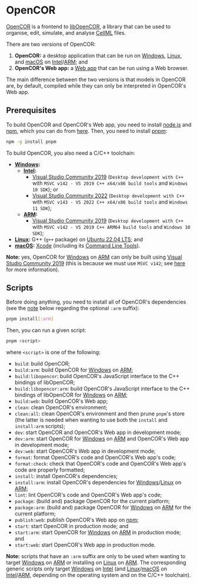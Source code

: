 # OpenCOR

[OpenCOR](https://opencor.ws/) is a frontend to [libOpenCOR](https://opencor.ws/libopencor/), a library that can be used to organise, edit, simulate, and analyse [CellML](https://cellml.org/) files.

There are two versions of OpenCOR:

1. **OpenCOR:** a desktop application that can be run on [Windows](https://en.wikipedia.org/wiki/Microsoft_Windows), [Linux](https://en.wikipedia.org/wiki/Linux), and [macOS](https://en.wikipedia.org/wiki/MacOS) on [Intel](https://en.wikipedia.org/wiki/List_of_Intel_processors)/[ARM](https://en.wikipedia.org/wiki/ARM_architecture_family); and
2. **OpenCOR's Web app:** a [Web app](https://en.wikipedia.org/wiki/Web_application) that can be run using a Web browser.

The main difference between the two versions is that models in OpenCOR are, by default, compiled while they can only be interpreted in OpenCOR's Web app.

## Prerequisites

To build OpenCOR and OpenCOR's Web app, you need to install [node.js](https://nodejs.org/) and [npm](https://npmjs.com/), which you can do from [here](https://nodejs.org/en/download/package-manager). Then, you need to install [pnpm](https://pnpm.io/):

```bash
npm -g install pnpm
```

To build OpenCOR, you also need a C/C++ toolchain:

- **[Windows](https://en.wikipedia.org/wiki/Microsoft_Windows):**
  - **[Intel](https://en.wikipedia.org/wiki/List_of_Intel_processors):**
    - [Visual Studio Community 2019](https://apps.microsoft.com/detail/xp8cdjnzkfm06w) (`Desktop development with C++` with `MSVC v142 - VS 2019 C++ x64/x86 build tools` and `Windows 10 SDK`); or
    - [Visual Studio Community 2022](https://apps.microsoft.com/detail/xpdcfjdklzjlp8) (`Desktop development with C++` with `MSVC v143 - VS 2022 C++ x64/x86 build tools` and `Windows 11 SDK`);
  - **[ARM](https://en.wikipedia.org/wiki/ARM_architecture_family):**
    - [Visual Studio Community 2019](https://apps.microsoft.com/detail/xp8cdjnzkfm06w) (`Desktop development with C++` with `MSVC v142 - VS 2019 C++ ARM64 build tools` and `Windows 10 SDK`);
- **[Linux](https://en.wikipedia.org/wiki/Linux):** G++ (`g++` package) on [Ubuntu 22.04 LTS](https://en.wikipedia.org/wiki/Ubuntu_version_history#2204); and
- **[macOS](https://en.wikipedia.org/wiki/MacOS):** [Xcode](https://developer.apple.com/xcode/) (including its [Command Line Tools](https://developer.apple.com/downloads/?q=Command%20Line%20Tools)).

**Note:** yes, OpenCOR for [Windows](https://en.wikipedia.org/wiki/Microsoft_Windows) on [ARM](https://en.wikipedia.org/wiki/ARM_architecture_family) can only be built using [Visual Studio Community 2019](https://apps.microsoft.com/detail/xp8cdjnzkfm06w) (this is because we must use `MSVC v142`; see [here](https://www.electronjs.org/docs/latest/tutorial/windows-arm#native-modules) for more information).

## Scripts

Before doing anything, you need to install all of OpenCOR's dependencies (see the [note](#note) below regarding the optional `:arm` suffix):

```bash
pnpm install[:arm]
```

Then, you can run a given script:

```bash
pnpm <script>
```

where `<script>` is one of the following:

- `build`: build OpenCOR;
- `build:arm`: build OpenCOR for [Windows](https://en.wikipedia.org/wiki/Microsoft_Windows) on [ARM](https://en.wikipedia.org/wiki/ARM_architecture_family);
- `build:libopencor`: build OpenCOR's JavaScript interface to the C++ bindings of libOpenCOR;
- `build:libopencor:arm`: build OpenCOR's JavaScript interface to the C++ bindings of libOpenCOR for [Windows](https://en.wikipedia.org/wiki/Microsoft_Windows) on [ARM](https://en.wikipedia.org/wiki/ARM_architecture_family);
- `build:web`: build OpenCOR's Web app;
- `clean`: clean OpenCOR's environment;
- `clean:all`: clean OpenCOR's environment and then prune `pnpm`'s store (the latter is needed when wanting to use both the `install` and `install:arm` scripts);
- `dev`: start OpenCOR and OpenCOR's Web app in development mode;
- `dev:arm`: start OpenCOR for [Windows](https://en.wikipedia.org/wiki/Microsoft_Windows) on [ARM](https://en.wikipedia.org/wiki/ARM_architecture_family) and OpenCOR's Web app in development mode;
- `dev:web`: start OpenCOR's Web app in development mode;
- `format`: format OpenCOR's code and OpenCOR's Web app's code;
- `format:check`: check that OpenCOR's code and OpenCOR's Web app's code are properly formatted;
- `install`: install OpenCOR's dependencies;
- `install:arm`: install OpenCOR's dependencies for [Windows](https://en.wikipedia.org/wiki/Microsoft_Windows)/[Linux](https://en.wikipedia.org/wiki/Linux) on [ARM](https://en.wikipedia.org/wiki/ARM_architecture_family);
- `lint`: lint OpenCOR's code and OpenCOR's Web app's code;
- `package`: (build and) package OpenCOR for the current platform;
- `package:arm`: (build and) package OpenCOR for [Windows](https://en.wikipedia.org/wiki/Microsoft_Windows) on [ARM](https://en.wikipedia.org/wiki/ARM_architecture_family) for the current platform;
- `publish:web`: publish OpenCOR's Web app on [npm](https://npmjs.com/);
- `start`: start OpenCOR in production mode; and
- `start:arm`: start OpenCOR for [Windows](https://en.wikipedia.org/wiki/Microsoft_Windows) on [ARM](https://en.wikipedia.org/wiki/ARM_architecture_family) in production mode; and
- `start:web`: start OpenCOR's Web app in production mode.

<a name="note" ></a>

**Note:** scripts that have an `:arm` suffix are only to be used when wanting to target [Windows](https://en.wikipedia.org/wiki/Microsoft_Windows) on [ARM](https://en.wikipedia.org/wiki/ARM_architecture_family) or installing on [Linux](https://en.wikipedia.org/wiki/Linux) on [ARM](https://en.wikipedia.org/wiki/ARM_architecture_family). The corresponding generic scripts only target [Windows](https://en.wikipedia.org/wiki/Microsoft_Windows) on [Intel](https://en.wikipedia.org/wiki/List_of_Intel_processors) (and [Linux](https://en.wikipedia.org/wiki/Linux)/[macOS](https://en.wikipedia.org/wiki/MacOS) on [Intel](https://en.wikipedia.org/wiki/List_of_Intel_processors)/[ARM](https://en.wikipedia.org/wiki/ARM_architecture_family), depending on the operating system and on the C/C++ toolchain).
